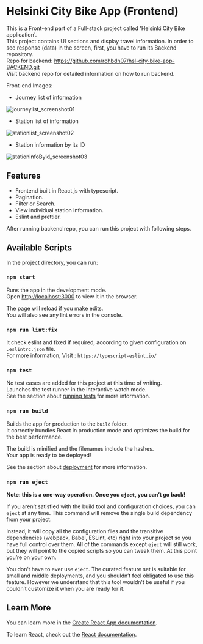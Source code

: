# Helsinki City Bike App (Frontend)

This is a Front-end part of a Full-stack project called 'Helsinki City Bike application'. \
This project contains UI sections and display travel information.
In order to see response (data) in the screen, first, you have to run its Backend repository.\
Repo for backend: https://github.com/rohbdn07/hsl-city-bike-app-BACKEND.git \
Visit backend repo for detailed information on how to run backend.

Front-end Images:

- Journey list of information

![journeylist_screenshot01](https://user-images.githubusercontent.com/57314666/184538789-2e90091c-1ffb-417e-ab23-15ff0fde021a.png)

- Station list of information

![stationlist_screenshot02](https://user-images.githubusercontent.com/57314666/184538842-a1ecccb2-63fe-419c-8976-13b447b4ec52.png)

- Station information by its ID

![stationinfoByid_screenshot03](https://user-images.githubusercontent.com/57314666/184538894-0a9f4509-88ad-4945-815a-8fa3053e52aa.png)

## Features

- Frontend built in React.js with typescript.
- Pagination.
- Filter or Search.
- View individual station information.
- Eslint and prettier.

After running backend repo, you can run this project with following steps.

## Available Scripts

In the project directory, you can run:

### `npm start`

Runs the app in the development mode.\
Open [http://localhost:3000](http://localhost:3000) to view it in the browser.

The page will reload if you make edits.\
You will also see any lint errors in the console.

### `npm run lint:fix`

It check eslint and fixed if required, according to given configuration on `.eslintrc.json` file. \
For more information, Visit : `https://typescript-eslint.io/`

### `npm test`

No test cases are added for this project at this time of writing. \
Launches the test runner in the interactive watch mode.\
See the section about [running tests](https://facebook.github.io/create-react-app/docs/running-tests) for more information.

### `npm run build`

Builds the app for production to the `build` folder.\
It correctly bundles React in production mode and optimizes the build for the best performance.

The build is minified and the filenames include the hashes.\
Your app is ready to be deployed!

See the section about [deployment](https://facebook.github.io/create-react-app/docs/deployment) for more information.

### `npm run eject`

**Note: this is a one-way operation. Once you `eject`, you can’t go back!**

If you aren’t satisfied with the build tool and configuration choices, you can `eject` at any time. This command will remove the single build dependency from your project.

Instead, it will copy all the configuration files and the transitive dependencies (webpack, Babel, ESLint, etc) right into your project so you have full control over them. All of the commands except `eject` will still work, but they will point to the copied scripts so you can tweak them. At this point you’re on your own.

You don’t have to ever use `eject`. The curated feature set is suitable for small and middle deployments, and you shouldn’t feel obligated to use this feature. However we understand that this tool wouldn’t be useful if you couldn’t customize it when you are ready for it.

## Learn More

You can learn more in the [Create React App documentation](https://facebook.github.io/create-react-app/docs/getting-started).

To learn React, check out the [React documentation](https://reactjs.org/).

